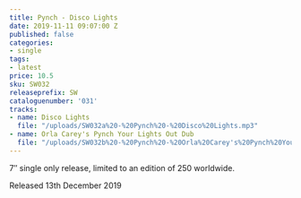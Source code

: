 ```yaml
---
title: Pynch - Disco Lights
date: 2019-11-11 09:07:00 Z
published: false
categories:
- single
tags:
- latest
price: 10.5
sku: SW032
releaseprefix: SW
cataloguenumber: '031'
tracks:
- name: Disco Lights
  file: "/uploads/SW032a%20-%20Pynch%20-%20Disco%20Lights.mp3"
- name: Orla Carey's Pynch Your Lights Out Dub
  file: "/uploads/SW032b%20-%20Pynch%20-%20Orla%20Carey's%20Pynch%20Your%20Lights%20Out%20Dub.mp3"
---
```


7″ single only release, limited to an edition of 250 worldwide.

Released 13th December 2019